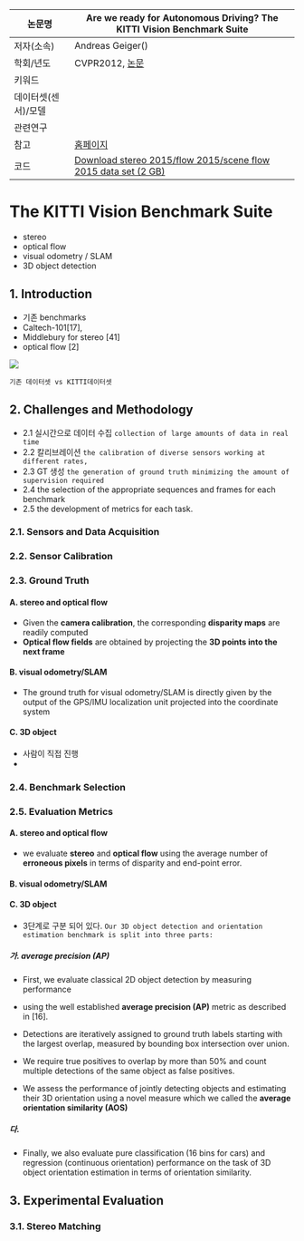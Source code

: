|논문명 |Are we ready for Autonomous Driving? The KITTI Vision Benchmark Suite |
| --- | --- |
| 저자\(소속\) | Andreas Geiger\(\) |
| 학회/년도 | CVPR2012, [논문](http://www.cvlibs.net/publications/Geiger2012CVPR.pdf) |
| 키워드 | |
| 데이터셋(센서)/모델 | |
| 관련연구||
| 참고 |[홈페이지](http://www.cvlibs.net/datasets/kitti/) |
| 코드 |[Download stereo 2015/flow 2015/scene flow 2015 data set (2 GB)](http://kitti.is.tue.mpg.de/kitti/data_scene_flow.zip) |


# The KITTI Vision Benchmark Suite

- stereo
- optical flow
- visual odometry / SLAM
- 3D object detection



## 1. Introduction

- 기존 benchmarks
- Caltech-101[17],
- Middlebury for stereo [41]
- optical flow [2]

![](https://i.imgur.com/AdIrsHK.png)
```
기존 데이터셋 vs KITTI데이터셋
```

## 2. Challenges and Methodology

- 2.1 실시간으로 데이터 수집 `collection of large amounts of data in real time`
- 2.2 칼리브레이션 `the calibration of diverse sensors working at different rates,`
- 2.3 GT 생성 `the generation of ground truth minimizing the amount of supervision required`
- 2.4 the selection of the appropriate sequences and frames for each benchmark
- 2.5 the development of metrics for each task.

### 2.1. Sensors and Data Acquisition

### 2.2. Sensor Calibration

### 2.3. Ground Truth

#### A. stereo and optical flow
- Given the **camera calibration**, the corresponding **disparity maps** are readily computed
- **Optical flow fields** are obtained by projecting the **3D points into the next frame**

#### B. visual odometry/SLAM

- The ground truth for visual odometry/SLAM is directly given by the output of the GPS/IMU localization unit projected into the coordinate system

#### C. 3D object

- 사람이 직접 진행
-
### 2.4. Benchmark Selection

### 2.5. Evaluation Metrics


#### A. stereo and optical flow
- we evaluate **stereo** and **optical flow** using the average number of **erroneous pixels** in terms of disparity and end-point error.
#### B. visual odometry/SLAM

#### C. 3D object

- 3단계로 구분 되어 있다. `Our 3D object detection and orientation estimation benchmark is split into three parts: `

##### 가. average precision (AP)
- First, we evaluate classical 2D object detection by measuring performance
- using the well established **average precision (AP)** metric as described in [16].

- Detections are iteratively assigned to ground truth labels starting with the largest overlap, measured by bounding box intersection over union.

- We require true positives to overlap by more than 50% and count multiple detections of the same object as false positives.

- We assess the performance of jointly detecting objects and estimating their 3D orientation using a novel measure which we called the **average orientation similarity (AOS)**

##### 다.

- Finally, we also evaluate pure classification (16 bins for cars) and regression (continuous orientation) performance on the task of 3D object orientation estimation in terms of orientation similarity.

## 3. Experimental Evaluation

### 3.1. Stereo Matching
<!--stackedit_data:
eyJoaXN0b3J5IjpbMTY4OTAyNDcyN119
-->
